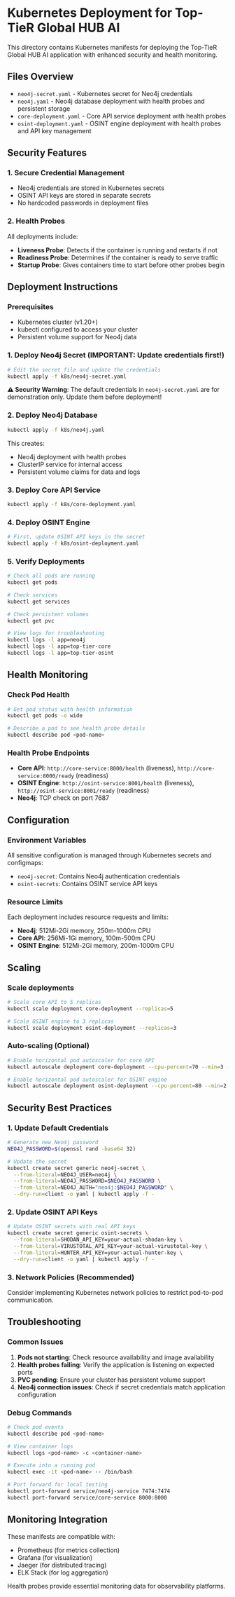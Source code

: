 # Kubernetes Deployment for Top-TieR Global HUB AI

This directory contains Kubernetes manifests for deploying the Top-TieR Global HUB AI application with enhanced security and health monitoring.

## Files Overview

- `neo4j-secret.yaml` - Kubernetes secret for Neo4j credentials
- `neo4j.yaml` - Neo4j database deployment with health probes and persistent storage
- `core-deployment.yaml` - Core API service deployment with health probes
- `osint-deployment.yaml` - OSINT engine deployment with health probes and API key management

## Security Features

### 1. Secure Credential Management
- Neo4j credentials are stored in Kubernetes secrets
- OSINT API keys are stored in separate secrets
- No hardcoded passwords in deployment files

### 2. Health Probes
All deployments include:
- **Liveness Probe**: Detects if the container is running and restarts if not
- **Readiness Probe**: Determines if the container is ready to serve traffic
- **Startup Probe**: Gives containers time to start before other probes begin

## Deployment Instructions

### Prerequisites
- Kubernetes cluster (v1.20+)
- kubectl configured to access your cluster
- Persistent volume support for Neo4j data

### 1. Deploy Neo4j Secret (IMPORTANT: Update credentials first!)

```bash
# Edit the secret file and update the credentials
kubectl apply -f k8s/neo4j-secret.yaml
```

**⚠️ Security Warning**: The default credentials in `neo4j-secret.yaml` are for demonstration only. Update them before deployment!

### 2. Deploy Neo4j Database

```bash
kubectl apply -f k8s/neo4j.yaml
```

This creates:
- Neo4j deployment with health probes
- ClusterIP service for internal access
- Persistent volume claims for data and logs

### 3. Deploy Core API Service

```bash
kubectl apply -f k8s/core-deployment.yaml
```

### 4. Deploy OSINT Engine

```bash
# First, update OSINT API keys in the secret
kubectl apply -f k8s/osint-deployment.yaml
```

### 5. Verify Deployments

```bash
# Check all pods are running
kubectl get pods

# Check services
kubectl get services

# Check persistent volumes
kubectl get pvc

# View logs for troubleshooting
kubectl logs -l app=neo4j
kubectl logs -l app=top-tier-core
kubectl logs -l app=top-tier-osint
```

## Health Monitoring

### Check Pod Health
```bash
# Get pod status with health information
kubectl get pods -o wide

# Describe a pod to see health probe details
kubectl describe pod <pod-name>
```

### Health Probe Endpoints
- **Core API**: `http://core-service:8000/health` (liveness), `http://core-service:8000/ready` (readiness)
- **OSINT Engine**: `http://osint-service:8001/health` (liveness), `http://osint-service:8001/ready` (readiness)
- **Neo4j**: TCP check on port 7687

## Configuration

### Environment Variables
All sensitive configuration is managed through Kubernetes secrets and configmaps:

- `neo4j-secret`: Contains Neo4j authentication credentials
- `osint-secrets`: Contains OSINT service API keys

### Resource Limits
Each deployment includes resource requests and limits:
- **Neo4j**: 512Mi-2Gi memory, 250m-1000m CPU
- **Core API**: 256Mi-1Gi memory, 100m-500m CPU  
- **OSINT Engine**: 512Mi-2Gi memory, 200m-1000m CPU

## Scaling

### Scale deployments
```bash
# Scale core API to 5 replicas
kubectl scale deployment core-deployment --replicas=5

# Scale OSINT engine to 3 replicas
kubectl scale deployment osint-deployment --replicas=3
```

### Auto-scaling (Optional)
```bash
# Enable horizontal pod autoscaler for core API
kubectl autoscale deployment core-deployment --cpu-percent=70 --min=3 --max=10

# Enable horizontal pod autoscaler for OSINT engine
kubectl autoscale deployment osint-deployment --cpu-percent=80 --min=2 --max=8
```

## Security Best Practices

### 1. Update Default Credentials
```bash
# Generate new Neo4j password
NEO4J_PASSWORD=$(openssl rand -base64 32)

# Update the secret
kubectl create secret generic neo4j-secret \
  --from-literal=NEO4J_USER=neo4j \
  --from-literal=NEO4J_PASSWORD=$NEO4J_PASSWORD \
  --from-literal=NEO4J_AUTH="neo4j:$NEO4J_PASSWORD" \
  --dry-run=client -o yaml | kubectl apply -f -
```

### 2. Update OSINT API Keys
```bash
# Update OSINT secrets with real API keys
kubectl create secret generic osint-secrets \
  --from-literal=SHODAN_API_KEY=your-actual-shodan-key \
  --from-literal=VIRUSTOTAL_API_KEY=your-actual-virustotal-key \
  --from-literal=HUNTER_API_KEY=your-actual-hunter-key \
  --dry-run=client -o yaml | kubectl apply -f -
```

### 3. Network Policies (Recommended)
Consider implementing Kubernetes network policies to restrict pod-to-pod communication.

## Troubleshooting

### Common Issues

1. **Pods not starting**: Check resource availability and image availability
2. **Health probes failing**: Verify the application is listening on expected ports
3. **PVC pending**: Ensure your cluster has persistent volume support
4. **Neo4j connection issues**: Check if secret credentials match application configuration

### Debug Commands
```bash
# Check pod events
kubectl describe pod <pod-name>

# View container logs
kubectl logs <pod-name> -c <container-name>

# Execute into a running pod
kubectl exec -it <pod-name> -- /bin/bash

# Port forward for local testing
kubectl port-forward service/neo4j-service 7474:7474
kubectl port-forward service/core-service 8000:8000
```

## Monitoring Integration

These manifests are compatible with:
- Prometheus (for metrics collection)
- Grafana (for visualization)
- Jaeger (for distributed tracing)
- ELK Stack (for log aggregation)

Health probes provide essential monitoring data for observability platforms.